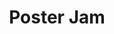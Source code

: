 ---
layout: projectPageNew
title: Poster Jam
year: 2017
medium: poster series
paragraphs:
 - text: |
     <a class="underlined" href="http://posterjam.ro/" target="__blank">Poster Jam</a> is a series of visual jamming sessions. Through a monthly theme and call for posters, Poster Jam invites designers from around the world to share their work.
images:
 - url: /assets/images/posterjam/journey.png
   description: Word of the month—Journey, Entry 1
 - url: /assets/images/posterjam/found.png
   description: Word of the month—Found, Entry 1
 - url: /assets/images/posterjam/pressure-1.png
   description: Word of the month—Pressure, Entry 1
 - url: /assets/images/posterjam/pressure-2.mp4
   description: Word of the month—Pressure, Entry 2
   video: true
---